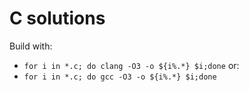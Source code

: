 C solutions
==============

Build with:

* `for i in *.c; do clang -O3 -o ${i%.*} $i;done`
or:
* `for i in *.c; do gcc -O3 -o ${i%.*} $i;done`
